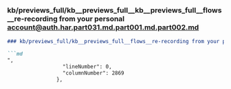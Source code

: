### kb/previews_full/kb__previews_full__kb__previews_full__flows__re-recording from your personal account@auth.har.part031.md.part001.md.part002.md

```md
### kb/previews_full/kb__previews_full__flows__re-recording from your personal account@auth.har.part031.md.part001.md (part 002)

```md
",
                  "lineNumber": 0,
                  "columnNumber": 2869
                },
          
```

```

```
